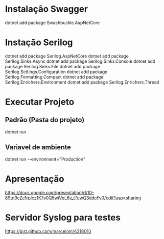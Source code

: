 # Instalação Swagger
dotnet add package Swashbuckle.AspNetCore


# Instação Serilog
dotnet add  package Serilog.AspNetCore
dotnet add  package Serilog.Sinks.Async
dotnet add  package Serilog.Sinks.Console
dotnet add  package Serilog.Sinks.File
dotnet add  package Serilog.Settings.Configuration
dotnet add  package Serilog.Formatting.Compact
dotnet add  package Serilog.Enrichers.Environment
dotnet add  package Serilog.Enrichers.Thread

# Executar Projeto

## Padrão (Pasta do projeto)
dotnet run

## Variavel de ambiente
dotnet run --environment="Production"


# Apresentação
https://docs.google.com/presentation/d/1D-89tn9eZe1rplcz1K7v0Q5wiVqL6v_tTcwQ3ddoFv0/edit?usp=sharing


# Servidor Syslog para testes
https://gist.github.com/marcelom/4218010